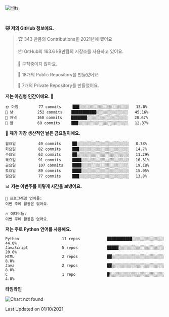 [![Hits](https://hits.seeyoufarm.com/api/count/incr/badge.svg?url=https%3A%2F%2Fgithub.com%2FSoohan-Park&count_bg=%23000000&title_bg=%23828282&icon=gradle.svg&icon_color=%23FFFFFF&title=Visited&edge_flat=false)](https://hits.seeyoufarm.com)  

<br/>

<!--START_SECTION:waka-->
**🐱 저의 GitHub 정보에요.** 

> 🏆 343 만큼의 Contributions을 2021년에 했어요
 > 
> 📦 GitHub의 163.6 kB만큼의 저장소를 사용하고 있어요. 
 > 
> 🚫 구직중이지 않아요.
 > 
> 📜 18개의 Public Repository를 만들었어요. 
 > 
> 🔑 7개의 Private Repository를 만들었어요.  
 > 
**저는 아침형 인간이에요. 🐤** 

```text
🌞 아침         77 commits     ███░░░░░░░░░░░░░░░░░░░░░░   13.8% 
🌆 낮　         252 commits    ███████████░░░░░░░░░░░░░░   45.16% 
🌃 저녁         160 commits    ███████░░░░░░░░░░░░░░░░░░   28.67% 
🌙 밤　         69 commits     ███░░░░░░░░░░░░░░░░░░░░░░   12.37%

```
📅 **제가 가장 생산적인 날은 금요일이에요.** 

```text
월요일          49 commits     ██░░░░░░░░░░░░░░░░░░░░░░░   8.78% 
화요일          82 commits     ███░░░░░░░░░░░░░░░░░░░░░░   14.7% 
수요일          63 commits     ██░░░░░░░░░░░░░░░░░░░░░░░   11.29% 
목요일          91 commits     ████░░░░░░░░░░░░░░░░░░░░░   16.31% 
금요일          107 commits    ████░░░░░░░░░░░░░░░░░░░░░   19.18% 
토요일          89 commits     ████░░░░░░░░░░░░░░░░░░░░░   15.95% 
일요일          77 commits     ███░░░░░░░░░░░░░░░░░░░░░░   13.8%

```


📊 **저는 이번주를 이렇게 시간을 보냈어요.** 

```text
💬 프로그래밍 언어들: 
이번 주에 활동은 없어요.

🔥 에디터들: 
이번 주에 활동은 없어요.

```

**저는 주로 Python 언어를 사용해요.** 

```text
Python                   11 repos            ███████████░░░░░░░░░░░░░░   44.0% 
JavaScript               5 repos             █████░░░░░░░░░░░░░░░░░░░░   20.0% 
HTML                     2 repos             ██░░░░░░░░░░░░░░░░░░░░░░░   8.0% 
Java                     2 repos             ██░░░░░░░░░░░░░░░░░░░░░░░   8.0% 
C                        1 repo              █░░░░░░░░░░░░░░░░░░░░░░░░   4.0%

```


**타임라인**

![Chart not found](https://raw.githubusercontent.com/Soohan-Park/Soohan-Park/master/charts/bar_graph.png) 


 Last Updated on 01/10/2021
<!--END_SECTION:waka-->
